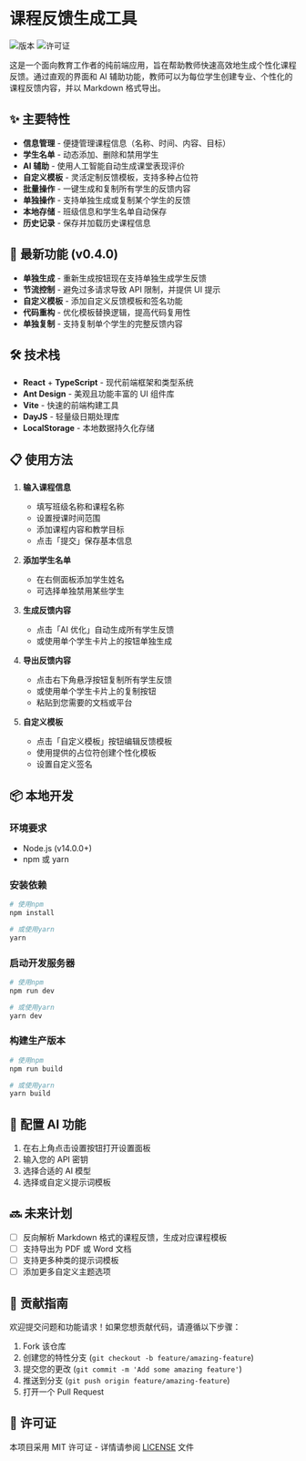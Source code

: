 # 课程反馈生成工具

![版本](https://img.shields.io/badge/版本-0.5.0-blue.svg)
![许可证](https://img.shields.io/badge/许可证-MIT-green.svg)

这是一个面向教育工作者的纯前端应用，旨在帮助教师快速高效地生成个性化课程反馈。通过直观的界面和 AI 辅助功能，教师可以为每位学生创建专业、个性化的课程反馈内容，并以 Markdown 格式导出。

## ✨ 主要特性

-   **信息管理** - 便捷管理课程信息（名称、时间、内容、目标）
-   **学生名单** - 动态添加、删除和禁用学生
-   **AI 辅助** - 使用人工智能自动生成课堂表现评价
-   **自定义模板** - 灵活定制反馈模板，支持多种占位符
-   **批量操作** - 一键生成和复制所有学生的反馈内容
-   **单独操作** - 支持单独生成或复制某个学生的反馈
-   **本地存储** - 班级信息和学生名单自动保存
-   **历史记录** - 保存并加载历史课程信息

## 🚀 最新功能 (v0.4.0)

-   **单独生成** - 重新生成按钮现在支持单独生成学生反馈
-   **节流控制** - 避免过多请求导致 API 限制，并提供 UI 提示
-   **自定义模板** - 添加自定义反馈模板和签名功能
-   **代码重构** - 优化模板替换逻辑，提高代码复用性
-   **单独复制** - 支持复制单个学生的完整反馈内容

## 🛠️ 技术栈

-   **React** + **TypeScript** - 现代前端框架和类型系统
-   **Ant Design** - 美观且功能丰富的 UI 组件库
-   **Vite** - 快速的前端构建工具
-   **DayJS** - 轻量级日期处理库
-   **LocalStorage** - 本地数据持久化存储

## 📋 使用方法

1. **输入课程信息**

    - 填写班级名称和课程名称
    - 设置授课时间范围
    - 添加课程内容和教学目标
    - 点击「提交」保存基本信息

2. **添加学生名单**

    - 在右侧面板添加学生姓名
    - 可选择单独禁用某些学生

3. **生成反馈内容**

    - 点击「AI 优化」自动生成所有学生反馈
    - 或使用单个学生卡片上的按钮单独生成

4. **导出反馈内容**

    - 点击右下角悬浮按钮复制所有学生反馈
    - 或使用单个学生卡片上的复制按钮
    - 粘贴到您需要的文档或平台

5. **自定义模板**
    - 点击「自定义模板」按钮编辑反馈模板
    - 使用提供的占位符创建个性化模板
    - 设置自定义签名

## 📦 本地开发

### 环境要求

-   Node.js (v14.0.0+)
-   npm 或 yarn

### 安装依赖

```bash
# 使用npm
npm install

# 或使用yarn
yarn
```

### 启动开发服务器

```bash
# 使用npm
npm run dev

# 或使用yarn
yarn dev
```

### 构建生产版本

```bash
# 使用npm
npm run build

# 或使用yarn
yarn build
```

## 🔧 配置 AI 功能

1. 在右上角点击设置按钮打开设置面板
2. 输入您的 API 密钥
3. 选择合适的 AI 模型
4. 选择或自定义提示词模板

## 🔜 未来计划

-   [ ] 反向解析 Markdown 格式的课程反馈，生成对应课程模板
-   [ ] 支持导出为 PDF 或 Word 文档
-   [ ] 支持更多种类的提示词模板
-   [ ] 添加更多自定义主题选项

## 📝 贡献指南

欢迎提交问题和功能请求！如果您想贡献代码，请遵循以下步骤：

1. Fork 该仓库
2. 创建您的特性分支 (`git checkout -b feature/amazing-feature`)
3. 提交您的更改 (`git commit -m 'Add some amazing feature'`)
4. 推送到分支 (`git push origin feature/amazing-feature`)
5. 打开一个 Pull Request

## 📄 许可证

本项目采用 MIT 许可证 - 详情请参阅 [LICENSE](LICENSE) 文件
